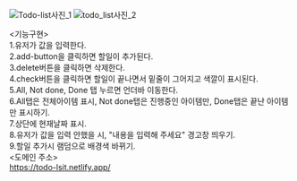 ![Todo-list사진_1](https://github.com/pueser/Todo-list/assets/117990884/2b5c13c7-e8d4-4aeb-b167-7e3eb576500f)
![todo_list사진_2](https://github.com/pueser/Todo-list/assets/117990884/4acf1a7c-1d74-4b74-b03a-03e7ccb5439f)

<기능구현><br/>
1.유저가 값을 입력한다.<br/>
2.add-button을 클릭하면 할일이 추가된다.<br/>
3.delete버튼을 클릭하면 삭제한다.<br/>
4.check버튼을 클릭하면 할일이 끝나면서 밑줄이 그어지고 색깔이 표시된다.<br/>
5.All, Not done, Done 탭 누르면 언더바 이동한다.<br/>
6.All탭은 전체아이템 표시, Not done탭은 진행중인 아이템만, Done탭은 끝난 아이템만 표시하기.<br/>
7.상단에 현재날짜 표시.<br/>
8.유저가 값을 입력 안했을 시, "내용을 입력해 주세요" 경고창 띄우기.<br/>
9.할일 추가시 램덤으로 배경색 바뀌기.<br/>
<도메인 주소><br/>
https://todo-lsit.netlify.app/<br/>
